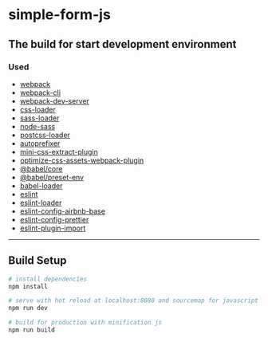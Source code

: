 # simple-form-js

## The build for start development environment

### Used

- [webpack](https://github.com/webpack/webpack)
- [webpack-cli](https://github.com/webpack/webpack-cli)
- [webpack-dev-server](https://github.com/webpack/webpack-dev-server)
- [css-loader](https://github.com/webpack-contrib/css-loader)
- [sass-loader](https://github.com/webpack-contrib/sass-loader)
- [node-sass](https://github.com/sass/node-sass)
- [postcss-loader](https://github.com/postcss/postcss-loader)
- [autoprefixer](https://github.com/postcss/autoprefixer)
- [mini-css-extract-plugin](https://github.com/webpack-contrib/mini-css-extract-plugin)
- [optimize-css-assets-webpack-plugin](https://github.com/NMFR/optimize-css-assets-webpack-plugin)
- [@babel/core](https://babeljs.io/docs/en/babel-core)
- [@babel/preset-env](https://babeljs.io/docs/en/babel-preset-env)
- [babel-loader](https://github.com/babel/babel-loader)
- [eslint](https://github.com/eslint/eslint)
- [eslint-loader](https://github.com/webpack-contrib/eslint-loader)
- [eslint-config-airbnb-base](https://github.com/airbnb/javascript)
- [eslint-config-prettier](https://github.com/prettier/eslint-config-prettier)
- [eslint-plugin-import](https://github.com/benmosher/eslint-plugin-import)

---

## Build Setup

```bash
# install dependencies
npm install

# serve with hot reload at localhost:8080 and sourcemap for javascript
npm run dev

# build for production with minification js
npm run build
```

